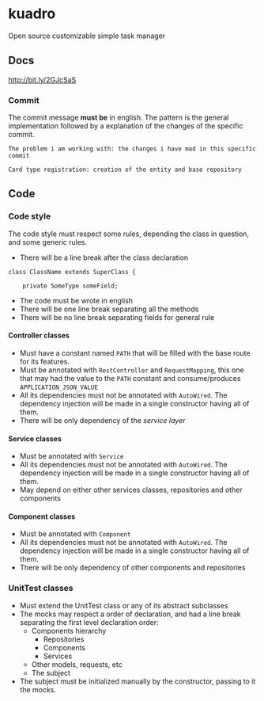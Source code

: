 # kuadro
Open source customizable simple task manager 
## Docs
http://bit.ly/2GJcSaS
### Commit
The commit message **must be** in english. The pattern is the general implementation followed by a explanation of the changes of the specific commit.
```
The problem i am working with: the changes i have mad in this specific commit
```
```
Card type registration: creation of the entity and base repository
```
## Code
### Code style
The code style must respect some rules, depending the class in question, and some generic rules.
* There will be a line break after the class declaration
```
class ClassName extends SuperClass {

    private SomeType someField;
```
* The code must be wrote in english
* There will be one line break separating all the methods
* There will be no line break separating fields for general rule


#### Controller classes
* Must have a constant named `PATH` that will be filled with the base route for its features.
* Must be annotated with `RestController` and `RequestMapping`, this one that may had the value to the `PATH` constant and consume/produces `APPLICATION_JSON_VALUE` 
* All its dependencies must not be annotated with `AutoWired`. The dependency injection will be made in a single constructor having all of them.
* There will be only dependency of the *service layer*
#### Service classes
* Must be annotated with `Service` 
* All its dependencies must not be annotated with `AutoWired`. The dependency injection will be made in a single constructor having all of them.
* May depend on either other services classes, repositories and other components
#### Component classes
* Must be annotated with `Component` 
* All its dependencies must not be annotated with `AutoWired`. The dependency injection will be made in a single constructor having all of them.
* There will be only dependency of other components and repositories
### UnitTest classes
* Must extend the UnitTest class or any of its abstract subclasses
* The mocks may respect a order of declaration, and had a line break separating the first level declaration order:
  * Components hierarchy
    * Repositories
    * Components
    * Services
  * Other models, requests, etc
  * The subject
* The subject must be initialized manually by the constructor, passing to it the mocks.
